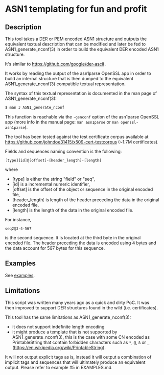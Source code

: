 # ASN1 templating for fun and profit

## Description

This tool takes a DER or PEM encoded ASN1 structure and outputs the equivalent
textual description that can be modified and later be fed to
ASN1_generate_nconf(3) in order to build the equivalent DER encoded ASN1
structure.

It's similar to https://github.com/google/der-ascii .

It works by reading the output of the asn1parse OpenSSL app in order to build
an internal structure that is then dumped to the equivalent
ASN1_generate_nconf(3) compatible textual representation.

The syntax of this textual representation is documented in the man page of
ASN1_generate_nconf(3):

```bash
$ man 3 ASN1_generate_nconf
```

This function is reachable via the ```-genconf``` option of the asn1parse
OpenSSL app (more info in the manual page: ```man asn1parse``` or ```man
openssl-asn1parse```).

The tool has been tested against the test certificate corpus available at
https://github.com/johndoe31415/x509-cert-testcorpus (~1.7M certificates).

Fields and sequences naming convention is the following:
```
[type][id]@[offset]-[header_length]-[length]
```
where
- [type] is either the string "field" or "seq",
- [id] is a incremental numeric identifier,
- [offset] is the offset of the object or sequence in the original encoded file,
- [header_length] is length of the header preceding the data in the original encoded file,
- [length] is the length of the data in the original encoded file.

For instance,
```
seq2@3-4-567
```
is the second sequence. It is located at the third byte in the original
encoded file. The header preceding the data is encoded using 4 bytes and the
data account for 567 bytes for this sequence.


## Examples

See [examples](EXAMPLES.md).


## Limitations

This script was written many years ago as a quick and dirty PoC. It was then
improved to support DER structures found in the wild (i.e. certificates).

This tool has the same limitations as ASN1_generate_nconf(3):
 - it does not support indefinite length encoding
 - it might produce a template that is not supported by ASN1_generate_nconf(3),
   this is the case with some CN encoded as PrintableString that contain
   forbidden characters such as ```*```, ```@```, ```&``` or ```_```
   (https://en.wikipedia.org/wiki/PrintableString).

It will not output explicit tags as is, instead it will output a combination of
implicit tags and sequences that will ultimately produce an equivalent output.
Please refer to example #5 in EXAMPLES.md.
